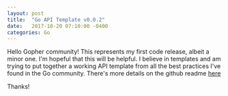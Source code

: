 ```yaml
---
layout: post
title:  "Go API Template v0.0.2"
date:   2017-10-20 07:10:00 -0400
categories: Go
---
```

Hello Gopher community! This represents my first code release, albeit a minor one.  I'm hopeful that this will be helpful.  I believe in templates and am trying to put together a working API template from all the best practices I've found in the Go community. There's more details on the github readme [here][go-api-template]

Thanks!

[go-api-template]:   https://github.com/gilcrest/go-API-template